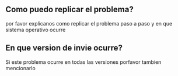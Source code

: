 ## Como puedo replicar el problema?
por favor explicanos como replicar el problema paso a paso y en que sistema operativo ocurre
## En que version de invie ocurre?
Si este problema ocurre en todas las versiones porfavor tambien mencionarlo
